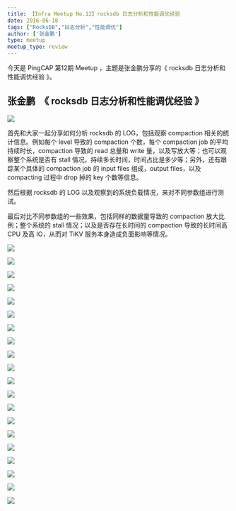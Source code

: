 ```yaml
---
title: 【Infra Meetup No.12】rocksdb 日志分析和性能调优经验
date: 2016-06-18
tags: ["RocksDB","日志分析","性能调优"]
author: ['张金鹏']
type: meetup
meetup_type: review
---
```


今天是 PingCAP 第12期 Meetup ，主题是张金鹏分享的《 rocksdb 日志分析和性能调优经验 》。

## 张金鹏  《 rocksdb 日志分析和性能调优经验 》

![](http://upload-images.jianshu.io/upload_images/542677-c77c38202fe8c7c3?imageMogr2/auto-orient/strip%7CimageView2/2/w/1240)

首先和大家一起分享如何分析 rocksdb 的 LOG，包括观察 compaction 相关的统计信息。例如每个 level 导致的 compaction 个数，每个 compaction job 的平均持续时长，compaction 导致的 read 总量和 write 量，以及写放大等；也可以观察整个系统是否有 stall 情况，持续多长时间，时间占比是多少等；另外，还有跟踪某个具体的 compaction job 的 input files 组成，output files，以及 compacting 过程中 drop 掉的 key 个数等信息。

然后根据 rocksdb 的 LOG 以及观察到的系统负载情况，来对不同参数组进行测试。

最后对比不同参数组的一些效果，包括同样的数据量导致的 compaction 放大比例；整个系统的 stall 情况；以及是否存在长时间的 compaction 导致的长时间高 CPU 及高 IO，从而对 TiKV 服务本身造成负面影响等情况。

![](http://upload-images.jianshu.io/upload_images/542677-9d57feba024f1c45?imageMogr2/auto-orient/strip%7CimageView2/2/w/1240)

![](http://upload-images.jianshu.io/upload_images/542677-75ad477fcde5d0df?imageMogr2/auto-orient/strip%7CimageView2/2/w/1240)

![](http://upload-images.jianshu.io/upload_images/542677-914c86ef4d32a0f0?imageMogr2/auto-orient/strip%7CimageView2/2/w/1240)

![](http://upload-images.jianshu.io/upload_images/542677-498d866300b0df03?imageMogr2/auto-orient/strip%7CimageView2/2/w/1240)

![](http://upload-images.jianshu.io/upload_images/542677-f0429569a42b50a1?imageMogr2/auto-orient/strip%7CimageView2/2/w/1240)

![](http://upload-images.jianshu.io/upload_images/542677-20d5521479cab92a?imageMogr2/auto-orient/strip%7CimageView2/2/w/1240)

![](http://upload-images.jianshu.io/upload_images/542677-fcac326314e1b6ae?imageMogr2/auto-orient/strip%7CimageView2/2/w/1240)

![](http://upload-images.jianshu.io/upload_images/542677-0dd7bf2934c716a8?imageMogr2/auto-orient/strip%7CimageView2/2/w/1240)

![](http://upload-images.jianshu.io/upload_images/542677-d807226bea7dba79?imageMogr2/auto-orient/strip%7CimageView2/2/w/1240)

![](http://upload-images.jianshu.io/upload_images/542677-38a48439e78c5f44?imageMogr2/auto-orient/strip%7CimageView2/2/w/1240)

![](http://upload-images.jianshu.io/upload_images/542677-358b95a2abe73f4c?imageMogr2/auto-orient/strip%7CimageView2/2/w/1240)

![](http://upload-images.jianshu.io/upload_images/542677-59a6317df06a3478?imageMogr2/auto-orient/strip%7CimageView2/2/w/1240)

![](http://upload-images.jianshu.io/upload_images/542677-3755416f97053cfc?imageMogr2/auto-orient/strip%7CimageView2/2/w/1240)

![](http://upload-images.jianshu.io/upload_images/542677-7266e010e53e4692?imageMogr2/auto-orient/strip%7CimageView2/2/w/1240)

![](http://upload-images.jianshu.io/upload_images/542677-8302176e71f0e0fd?imageMogr2/auto-orient/strip%7CimageView2/2/w/1240)

![](http://upload-images.jianshu.io/upload_images/542677-85ad6f78689c0aa0?imageMogr2/auto-orient/strip%7CimageView2/2/w/1240)

![](http://upload-images.jianshu.io/upload_images/542677-a8a46a1d58bd095e?imageMogr2/auto-orient/strip%7CimageView2/2/w/1240)

![](http://upload-images.jianshu.io/upload_images/542677-6a8f0c78545e3d87?imageMogr2/auto-orient/strip%7CimageView2/2/w/1240)

![](http://upload-images.jianshu.io/upload_images/542677-84772aaf6b612473?imageMogr2/auto-orient/strip%7CimageView2/2/w/1240)

![](http://upload-images.jianshu.io/upload_images/542677-657bff4c436dba11?imageMogr2/auto-orient/strip%7CimageView2/2/w/1240)

